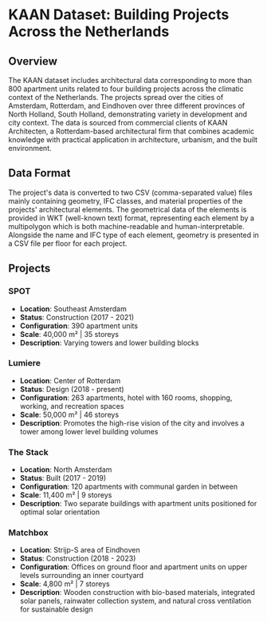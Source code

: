 # KAAN Dataset: Building Projects Across the Netherlands

## Overview

The KAAN dataset includes architectural data corresponding to more than 800 apartment units related to four building projects across the climatic context of the Netherlands. The projects spread over the cities of Amsterdam, Rotterdam, and Eindhoven over three different provinces of North Holland, South Holland, demonstrating variety in development and city context. The data is sourced from commercial clients of KAAN Architecten, a Rotterdam-based architectural firm that combines academic knowledge with practical application in architecture, urbanism, and the built environment.

## Data Format

The project's data is converted to two CSV (comma-separated value) files mainly containing geometry, IFC classes, and material properties of the projects' architectural elements. The geometrical data of the elements is provided in WKT (well-known text) format, representing each element by a multipolygon which is both machine-readable and human-interpretable. Alongside the name and IFC type of each element, geometry is presented in a CSV file per floor for each project.

## Projects

### SPOT
- **Location**: Southeast Amsterdam
- **Status**: Construction (2017 - 2021)  
- **Configuration**: 390 apartment units
- **Scale**: 40,000 m² | 35 storeys
- **Description**: Varying towers and lower building blocks

### Lumiere  
- **Location**: Center of Rotterdam
- **Status**: Design (2018 - present)
- **Configuration**: 263 apartments, hotel with 160 rooms, shopping, working, and recreation spaces
- **Scale**: 50,000 m² | 46 storeys  
- **Description**: Promotes the high-rise vision of the city and involves a tower among lower level building volumes

### The Stack
- **Location**: North Amsterdam  
- **Status**: Built (2017 - 2019)
- **Configuration**: 120 apartments with communal garden in between
- **Scale**: 11,400 m² | 9 storeys
- **Description**: Two separate buildings with apartment units positioned for optimal solar orientation

### Matchbox
- **Location**: Strijp-S area of Eindhoven
- **Status**: Construction (2018 - 2023)
- **Configuration**: Offices on ground floor and apartment units on upper levels surrounding an inner courtyard  
- **Scale**: 4,800 m² | 7 storeys
- **Description**: Wooden construction with bio-based materials, integrated solar panels, rainwater collection system, and natural cross ventilation for sustainable design
